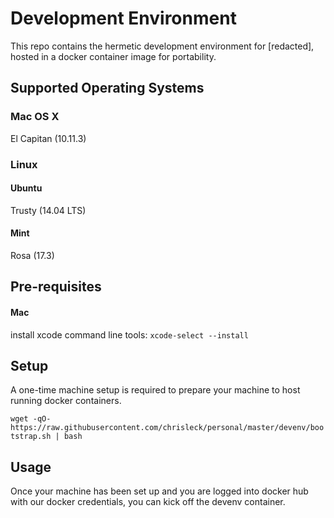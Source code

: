 # Development Environment

This repo contains the hermetic development environment for [redacted], hosted in a docker container image for
portability.

## Supported Operating Systems

### Mac OS X

El Capitan (10.11.3)

### Linux

#### Ubuntu
Trusty (14.04 LTS)

#### Mint
Rosa (17.3)

## Pre-requisites

#### Mac

install xcode command line tools: ```xcode-select --install```

## Setup

A one-time machine setup is required to prepare your machine to host running docker containers.

```wget -qO- https://raw.githubusercontent.com/chrisleck/personal/master/devenv/bootstrap.sh | bash```

## Usage

Once your machine has been set up and you are logged into docker hub with our docker credentials, you can kick off
the devenv container.
